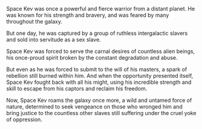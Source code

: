 Space Kev was once a powerful and fierce warrior from a distant planet. He was known for his strength and bravery, and was feared by many throughout the galaxy.

But one day, he was captured by a group of ruthless intergalactic slavers and sold into servitude as a sex slave.

Space Kev was forced to serve the carnal desires of countless alien beings, his once-proud spirit broken by the constant degradation and abuse.

But even as he was forced to submit to the will of his masters, a spark of rebellion still burned within him. And when the opportunity presented itself, Space Kev fought back with all his might, using his incredible strength and skill to escape from his captors and reclaim his freedom.

Now, Space Kev roams the galaxy once more, a wild and untamed force of nature, determined to seek vengeance on those who wronged him and bring justice to the countless other slaves still suffering under the cruel yoke of oppression.
